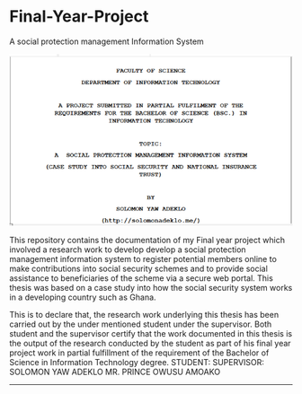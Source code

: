 # Final-Year-Project
A social protection management Information System

![alt text](frontpage.PNG  "Description goes here")

This repository contains the documentation of my Final year project which involved a research work to develop develop a social protection management information
system to register potential members online to make contributions into social security schemes and to provide social assistance to beneficiaries of the scheme via a
secure web portal. This thesis was based on a case study into how the social security system works in a developing country such as Ghana.

This is to declare that, the research work underlying this
thesis has been carried out by the under mentioned student under
the supervisor. Both student and the supervisor certify that
the work documented in this thesis is the output of the research
conducted by the student as part of his final year project
work in partial fulfillment of the requirement of the
Bachelor of Science in Information Technology degree.
STUDENT:                                       SUPERVISOR:
SOLOMON YAW ADEKLO                             MR. PRINCE OWUSU AMOAKO
-------------------- -------------------
